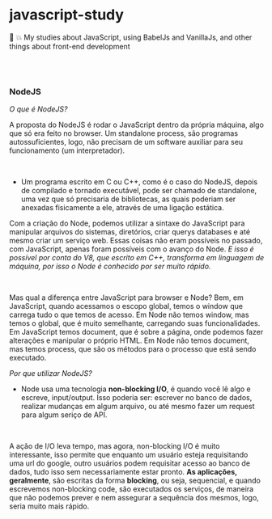 # javascript-study
:ledger: 💥 My studies about JavaScript, using BabelJs and VanillaJs, and other things about front-end development 
<br><br>


<br>
<h3>NodeJS</h3>

*O que é NodeJS?*

<p>  A proposta do NodeJS é rodar o JavaScript dentro da própria máquina, algo que só era feito no browser. Um standalone process, são programas autossuficientes, logo, não precisam de um software auxiliar para seu funcionamento (um interpretador).</p>
<br>

 - Um programa escrito em C ou C++, como é o caso do NodeJS, depois de compilado e tornado executável, pode ser chamado de standalone, uma vez que só precisaria de bibliotecas, as quais poderiam ser anexadas fisicamente a ele, através de uma ligação estática. 

<p>  Com a criação do Node, podemos utilizar a sintaxe do JavaScript para manipular arquivos do sistemas, diretórios, criar querys databases e até mesmo criar um serviço web. Essas coisas não eram possíveis no passado, com JavaScript, apenas foram possíveis com o avanço do Node. <i> E isso é possível por conta do V8, que escrito em C++, transforma em linguagem de máquina, por isso o Node é conhecido por ser muito rápido. </i></p>
<br>
<p>  Mas qual a diferença entre JavaScript para browser e Node? Bem, em JavaScript, quando acessamos o escopo global, temos o window que carrega tudo o que temos de acesso. Em Node não temos window, mas temos o global, que é muito semelhante, carregando suas funcionalidades. Em JavaScript temos document, que é sobre a página, onde podemos fazer alterações e manipular o próprio HTML. Em Node não temos document, mas temos process, que são os métodos para o processo que está sendo executado. </p>
  
  
*Por que utilizar NodeJS?*

 - Node usa uma tecnologia <b>non-blocking I/O</b>, é quando você lê algo e escreve, input/output. Isso poderia ser: escrever no banco de dados, realizar mudanças em algum arquivo, ou até mesmo fazer um request para algum seriço de API.
 <br>
<p> A ação de I/O leva tempo, mas agora, non-blocking I/O é muito interessante, isso permite que enquanto um usuário esteja requisitando uma url do google, outro usuários podem requisitar acesso ao banco de dados, tudo isso sem necessariamente estar pronto. <b>As aplicações, geralmente</b>, são escritas da forma <b>blocking</b>, ou seja, sequencial, e quando escrevemos non-blocking code, são executados os serviços, de maneira que não podemos prever e nem assegurar a sequência dos mesmos, logo, seria muito mais rápido. </p>
  
